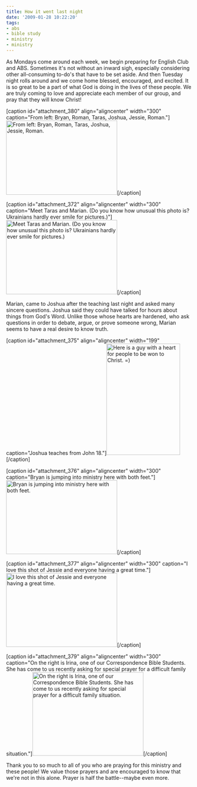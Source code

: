 ```yaml
---
title: How it went last night
date: '2009-01-28 10:22:20'
tags:
- abs
- bible study
- ministry
- ministry
---
```


<p style="text-align: left;">As Mondays come around each week, we begin preparing for English Club and ABS. Sometimes it's not without an inward sigh, especially considering other all-consuming to-do's that have to be set aside. And then Tuesday night rolls around and we come home blessed, encouraged, and excited. It is so great to be a part of what God is doing in the lives of these people. We are truly coming to love and appreciate each member of our group, and pray that they will know Christ!</p>


[caption id="attachment_380" align="aligncenter" width="300" caption="From left: Bryan, Roman, Taras, Joshua, Jessie, Roman."]<a href="https://s3.amazonaws.com/content.ofreport.com/2009/01/cimg3479.jpg"><img class="size-medium wp-image-380" title="Click to enlarge" src="https://s3.amazonaws.com/content.ofreport.com/2009/01/cimg3479-300x200.jpg" alt="From left: Bryan, Roman, Taras, Joshua, Jessie, Roman." width="300" height="200" /></a>[/caption]

[caption id="attachment_372" align="aligncenter" width="300" caption="Meet Taras and Marian. (Do you know how unusual this photo is? Ukrainians hardly ever smile for pictures.)"]<a href="https://s3.amazonaws.com/content.ofreport.com/2009/01/cimg3461.jpg"><img class="size-medium wp-image-372" title="Click to enlarge" src="https://s3.amazonaws.com/content.ofreport.com/2009/01/cimg3461-300x200.jpg" alt="Meet Taras and Marian. (Do you know how unusual this photo is? Ukrainians hardly ever smile for pictures.)" width="300" height="200" /></a>[/caption]

<!--more-->Marian, came to Joshua after the teaching last night and asked many sincere questions. Joshua said they could have talked for hours about things from God's Word. Unlike those whose hearts are hardened, who ask questions in order to debate, argue, or prove someone wrong, Marian seems to have a real desire to know truth.

[caption id="attachment_375" align="aligncenter" width="199" caption="Joshua teaches from John 18."]<a href="https://s3.amazonaws.com/content.ofreport.com/2009/01/cimg3470.jpg"><img class="size-medium wp-image-375" title="cimg3470" src="https://s3.amazonaws.com/content.ofreport.com/2009/01/cimg3470-199x300.jpg" alt="Here is a guy with a heart for people to be won to Christ. =)" width="199" height="300" /></a>[/caption]

[caption id="attachment_376" align="aligncenter" width="300" caption="Bryan is jumping into ministry here with both feet."]<a href="https://s3.amazonaws.com/content.ofreport.com/2009/01/cimg3462.jpg"><img class="size-medium wp-image-376" title="cimg3462" src="https://s3.amazonaws.com/content.ofreport.com/2009/01/cimg3462-300x199.jpg" alt="Bryan is jumping into ministry here with both feet." width="300" height="199" /></a>[/caption]

[caption id="attachment_377" align="aligncenter" width="300" caption="I love this shot of Jessie and everyone having a great time."]<a href="https://s3.amazonaws.com/content.ofreport.com/2009/01/cimg3473.jpg"><img class="size-medium wp-image-377" title="cimg3473" src="https://s3.amazonaws.com/content.ofreport.com/2009/01/cimg3473-300x199.jpg" alt="I love this shot of Jessie and everyone having a great time." width="300" height="199" /></a>[/caption]

[caption id="attachment_379" align="aligncenter" width="300" caption="On the right is Irina, one of our Correspondence Bible Students. She has come to us recently asking for special prayer for a difficult family situation."]<a href="https://s3.amazonaws.com/content.ofreport.com/2009/01/cimg3480-1.jpg"><img class="size-medium wp-image-379" title="cimg3480-1" src="https://s3.amazonaws.com/content.ofreport.com/2009/01/cimg3480-1-300x225.jpg" alt="On the right is Irina, one of our Correspondence Bible Students. She has come to us recently asking for special prayer for a difficult family situation." width="300" height="225" /></a>[/caption]

Thank you to so much to all of you who are praying for this ministry and these people! We value those prayers and are encouraged to know that we're not in this alone. Prayer is half the battle--maybe even more.
